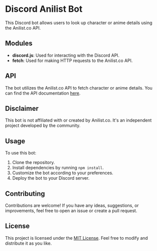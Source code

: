# Discord Anilist Bot

This Discord bot allows users to look up character or anime details using the Anilist.co API.

## Modules

- **discord.js**: Used for interacting with the Discord API.
- **fetch**: Used for making HTTP requests to the Anilist.co API.

## API

The bot utilizes the Anilist.co API to fetch character or anime details. You can find the API documentation [here](https://github.com/AniList/ApiV2-GraphQL-Docs).

## Disclaimer

This bot is not affiliated with or created by Anilist.co. It's an independent project developed by the community.

## Usage

To use this bot:

1. Clone the repository.
2. Install dependencies by running `npm install`.
3. Customize the bot according to your preferences.
4. Deploy the bot to your Discord server.

## Contributing

Contributions are welcome! If you have any ideas, suggestions, or improvements, feel free to open an issue or create a pull request.

## License

This project is licensed under the [MIT License](LICENSE). Feel free to modify and distribute it as you like.

